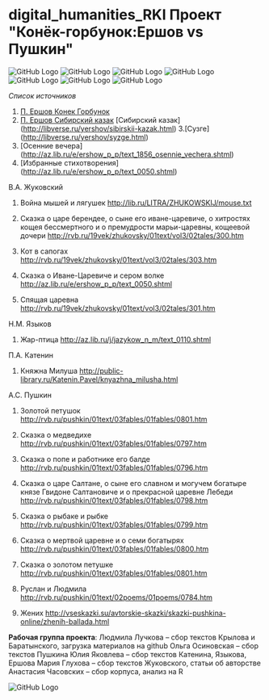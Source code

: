 # digital_humanities_RKI Проект "Конёк-горбунок:Ершов vs Пушкин"

![GitHub Logo](https://pp.userapi.com/c830508/v830508951/cedeb/xgYEmcG8n7I.jpg)
![GitHub Logo](https://pp.userapi.com/c846217/v846217951/1e0f3/mfcRI4KH-wk.jpg)
![GitHub Logo](https://pp.userapi.com/c845523/v845523951/24619/fdxk_h3m28A.jpg)
![GitHub Logo](https://pp.userapi.com/c845523/v845523951/24607/3V2SWQlm4Y8.jpg)
![GitHub Logo](https://pp.userapi.com/c845523/v845523951/24610/TOQApi-8jzg.jpg)
![GitHub Logo](https://pp.userapi.com/c845523/v845523951/24619/fdxk_h3m28A.jpg)
![GitHub Logo](https://pp.userapi.com/c845523/v845523951/24622/TgomyqBqzz8.jpg)


*Список источников*
1. [П. Ершов Конек Горбунок](https://solnet.ee/skazki/777)
2. [П. Ершов Cибирский казак](http://libverse.ru/yershov/sibirskii-kazak.html)
[Сибирский казак] (http://libverse.ru/yershov/sibirskii-kazak.html)
3.[Сузге] (http://libverse.ru/yershov/syzge.html)
4.	[Осенние вечера] (http://az.lib.ru/e/ershow_p_p/text_1856_osennie_vechera.shtml)
5.	[Избранные стихотворения] (http://az.lib.ru/e/ershow_p_p/text_0050.shtml)




В.А. Жуковский
1.	Война мышей и лягушек
http://lib.ru/LITRA/ZHUKOWSKIJ/mouse.txt
2.	Сказка о царе берендее, о сыне его иване-царевиче, о хитростях кощея бессмертного и о премудрости марьи-царевны, кощеевой дочери
http://rvb.ru/19vek/zhukovsky/01text/vol3/02tales/300.htm

3.	Кот в сапогах
http://rvb.ru/19vek/zhukovsky/01text/vol3/02tales/303.htm

4.	Сказка о Иване-Царевиче и сером волке
http://az.lib.ru/e/ershow_p_p/text_0050.shtml

5.	Спящая царевна
http://rvb.ru/19vek/zhukovsky/01text/vol3/02tales/301.htm



Н.М. Языков  
1.	Жар-птица
http://az.lib.ru/j/jazykow_n_m/text_0110.shtml

П.А. Катенин 
1.	Княжна Милуша
http://public-library.ru/Katenin.Pavel/knyazhna_milusha.html



А.С. Пушкин 
1.	Золотой петушок
http://rvb.ru/pushkin/01text/03fables/01fables/0801.htm

2.	Сказка о медведихе
http://rvb.ru/pushkin/01text/03fables/01fables/0797.htm

3.	Сказка о попе и работнике его балде
http://rvb.ru/pushkin/01text/03fables/01fables/0796.htm

4.	Сказка о царе Салтане, о сыне его славном и могучем богатыре князе Гвидоне Салтановиче и о прекрасной царевне Лебеди
http://rvb.ru/pushkin/01text/03fables/01fables/0798.htm

5.	Сказка о рыбаке и рыбке
http://rvb.ru/pushkin/01text/03fables/01fables/0799.htm

6.	Сказка о мертвой царевне и о семи богатырях
http://rvb.ru/pushkin/01text/03fables/01fables/0800.htm

7.	Сказка о золотом петушке
http://rvb.ru/pushkin/01text/03fables/01fables/0801.htm

8.	Руслан и Людмила 
http://rvb.ru/pushkin/01text/02poems/01poems/0784.htm

9.	Жених
http://vseskazki.su/avtorskie-skazki/skazki-pushkina-online/zhenih-ballada.html









**Рабочая группа проекта**: 
Людмила Лучкова – сбор текстов Крылова и Баратынского, загрузка материалов на github 
Ольга Осиновская – сбор текстов Пушкина 
Юлия Яковлева – сбор текстов Катенина, Языкова, Ершова 
Мария Глухова – сбор текстов Жуковского, статьи об авторстве 
Анастасия Часовских – сбор корпуса, анализ на R

![GitHub Logo](https://www.hse.ru/images/main_en/hse_ru_logo.svg)
